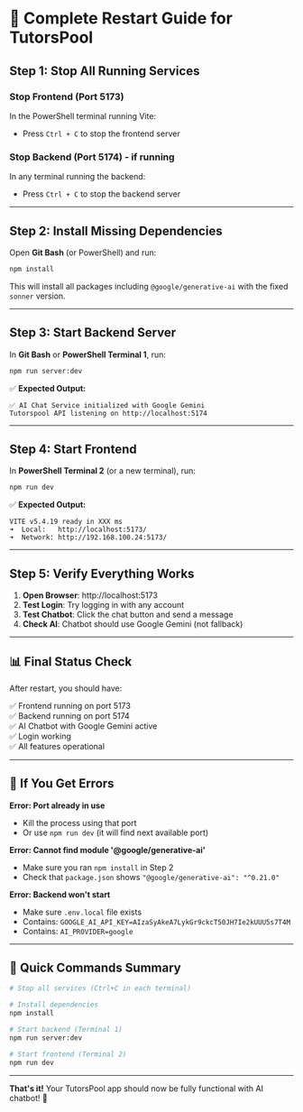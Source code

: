# 🔄 Complete Restart Guide for TutorsPool

## Step 1: Stop All Running Services

### Stop Frontend (Port 5173)
In the PowerShell terminal running Vite:
- Press `Ctrl + C` to stop the frontend server

### Stop Backend (Port 5174) - if running
In any terminal running the backend:
- Press `Ctrl + C` to stop the backend server

---

## Step 2: Install Missing Dependencies

Open **Git Bash** (or PowerShell) and run:

```bash
npm install
```

This will install all packages including `@google/generative-ai` with the fixed `sonner` version.

---

## Step 3: Start Backend Server

In **Git Bash** or **PowerShell Terminal 1**, run:

```bash
npm run server:dev
```

✅ **Expected Output:**
```
✅ AI Chat Service initialized with Google Gemini
Tutorspool API listening on http://localhost:5174
```

---

## Step 4: Start Frontend

In **PowerShell Terminal 2** (or a new terminal), run:

```bash
npm run dev
```

✅ **Expected Output:**
```
VITE v5.4.19 ready in XXX ms
➜  Local:   http://localhost:5173/
➜  Network: http://192.168.100.24:5173/
```

---

## Step 5: Verify Everything Works

1. **Open Browser**: http://localhost:5173
2. **Test Login**: Try logging in with any account
3. **Test Chatbot**: Click the chat button and send a message
4. **Check AI**: Chatbot should use Google Gemini (not fallback)

---

## 📊 Final Status Check

After restart, you should have:

✅ Frontend running on port 5173  
✅ Backend running on port 5174  
✅ AI Chatbot with Google Gemini active  
✅ Login working  
✅ All features operational  

---

## 🚨 If You Get Errors

**Error: Port already in use**
- Kill the process using that port
- Or use `npm run dev` (it will find next available port)

**Error: Cannot find module '@google/generative-ai'**
- Make sure you ran `npm install` in Step 2
- Check that `package.json` shows `"@google/generative-ai": "^0.21.0"`

**Error: Backend won't start**
- Make sure `.env.local` file exists
- Contains: `GOOGLE_AI_API_KEY=AIzaSyAkeA7LykGr9ckcT50JH7Ie2kUUU5s7T4M`
- Contains: `AI_PROVIDER=google`

---

## 📝 Quick Commands Summary

```bash
# Stop all services (Ctrl+C in each terminal)

# Install dependencies
npm install

# Start backend (Terminal 1)
npm run server:dev

# Start frontend (Terminal 2)
npm run dev
```

---

**That's it!** Your TutorsPool app should now be fully functional with AI chatbot! 🎉

